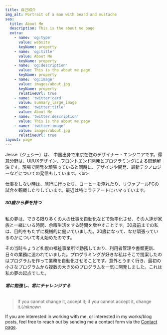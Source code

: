 ```yaml
---
title: 自己紹介
img_alt: Portrait of a man with beard and mustache
seo:
  title: About Me
  description: This is the about me page
  extra:
    - name: 'og:type'
      value: website
      keyName: property
    - name: 'og:title'
      value: About Me
      keyName: property
    - name: 'og:description'
      value: This is the about me page
      keyName: property
    - name: 'og:image'
      value: images/about.jpg
      keyName: property
      relativeUrl: true
    - name: 'twitter:card'
      value: summary_large_image
    - name: 'twitter:title'
      value: About Me
    - name: 'twitter:description'
      value: This is the about me page
    - name: 'twitter:image'
      value: images/about.jpg
      relativeUrl: true
layout: page
---
```

Jesse（ジェシー）は、 中国出身で東京在住のデザイナー・エンジニアです。得意分野は、UI/UXデザイン、フロントエンド開発とプログラミングによる問題解決です。現場で開発を頑張っていると同時に、デザインや開発、最新テクノロジーなどについての発信もしています。\<br>

仕事をしない時は、旅行に行ったり、コーヒーを淹れたり、リヴァプールFCの試合を観戦したりしています。最近は特にラテアートにハマっています。

###### **30歳から夢を持つ**

私の夢は、できる限り多くの人の仕事を自動化などで効率化させ、その人達が家族と一緒にいる時間、余暇生活をする時間を増やすことです。30歳前までの私は、目的をもたずに機械的に働いていました。30歳になって、なぜ頑張っているのかについて考え始めたのです。

その当時ちょうど札幌の福祉事業所で勤務しており、利用者管理や書類更新、日々の業務に追われていました。プログラミングが好きな私はそこで提案したのはプログラムを作って業務を自動化させることです。意外とうまく行き、最初の小さなプログラムから複数の大きめのプログラムを一気に開発しました。これは私の夢の起点でした。

###### **常に勉強し、常にチャレンジする**

> If you cannot change it, accept it; if you cannot accept it, change it.<cite>Unknown</cite>

If you are interested in working with me, or interested in my works/blog posts, feel free to reach out by sending me a contact form via the [Contact page](abc.com).
